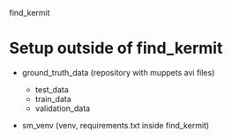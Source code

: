 find_kermit

# Setup outside of find_kermit

- ground_truth_data (repository with muppets avi files)
    - test_data
    - train_data
    - validation_data

- sm_venv (venv, requirements.txt inside find_kermit)